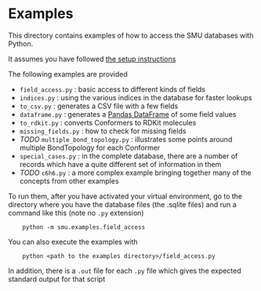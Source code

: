 # Examples

This directory contains examples of how to access the SMU databases with Python.

It assumes you have followed [the setup instructions](../README.md)

The following examples are provided
- `field_access.py` : basic access to different kinds of fields
- `indices.py` : using the various indices in the database for faster lookups
- `to_csv.py` : generates a CSV file with a few fields
- `dataframe.py` : generates a [Pandas DataFrame](https://pandas.pydata.org/docs/reference/api/pandas.DataFrame.html) of some field values
- `to_rdkit.py` : converts Conformers to RDKit molecules
- `missing_fields.py` : how to check for missing fields
- *TODO* `multiple_bond_topology.py` : illustrates some points around multiple BondTopology for each Conformer
- `special_cases.py` : in the complete database, there are a number of records which have a quite different set of information in them
- *TODO* `c6h6.py` : a more complex example bringing together many of the concepts from other examples

To run them, after you have activated your virtual environment, go to the directory where you have the database files (the .sqlite files) and run a command like this (note no `.py` extension)

        python -m smu.examples.field_access

You can also execute the examples with

        python <path to the examples directory>/field_access.py

In addition, there is a `.out` file for each `.py` file which gives the expected standard output for that script
